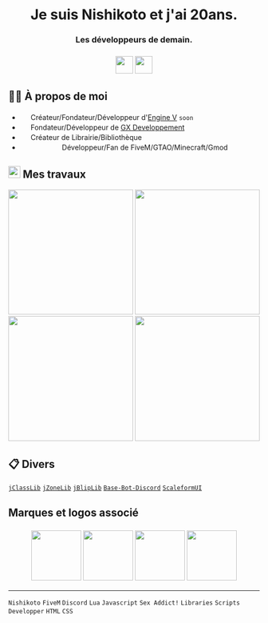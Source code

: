 <h1 align="center">Je suis Nishikoto et j'ai 20ans.</h1>
<h3 align="center">Les développeurs de demain.</h3>
<h3 align="center"><img src="https://icon-library.com/images/france-icon/france-icon-15.jpg"/ width="35"> <img src="https://icon-library.com/images/ru-russia-flag-icon.png"/ width="35"></h3> 

## 👦🏼 À propos de moi
- <img src="https://media.discordapp.net/attachments/1129679497013231716/1134569078556729474/logo-def-sf-blue.png" width="17"> Créateur/Fondateur/Développeur d'[Engine V](#) `soon`
- <img src="https://media.discordapp.net/attachments/1121903702710685748/1122284020743553264/logo-v3-sf-blue.png" width="17"> Fondateur/Développeur de [GX Developpement](https://discord.gg/a2FDvAra4Z)
- <img src="https://i.imgur.com/oWPNb3s.png" width="17"> Créateur de Librairie/Bibliothèque
- <img src="https://img.icons8.com/?size=512&id=gdOksUo2UvLH&format=png" width="17"> <img src="https://img.icons8.com/?size=512&id=c7wDY2TRDZHz&format=png" width="17"> <img src="https://img.icons8.com/?size=512&id=T8jnLQYyUl4U&format=png" width="17"> <img src="https://upload.wikimedia.org/wikipedia/commons/thumb/9/97/Garry%27s_Mod_logo.svg/2048px-Garry%27s_Mod_logo.svg.png" width="17"> Développeur/Fan de FiveM/GTAO/Minecraft/Gmod

## <img src="https://cdn-icons-png.flaticon.com/512/4725/4725095.png" width="24"> Mes travaux
<a href="https://github.com/Nishikoto/lib-r6"><img src="https://i.imgur.com/mkQCEyS.png" width="250"></a> <a href="https://github.com/Nishikoto/emoji-lib"><img src="https://i.imgur.com/DTrZnoZ.png" width="250"></a> <a href="https://github.com/Nishikoto/nSupermarket"><img src="https://i.imgur.com/cbh3iAS.png" width="250"></a> <a href="https://github.com/Nishikoto/nBurgerShot"><img src="https://i.imgur.com/0MhLVlo.png" width="250"></a>

## 📋 Divers
<a href="https://github.com/Nishikoto/jClassLib" class="button">```jClassLib```</a> <a href="https://github.com/Nishikoto/jZoneLib" class="button">```jZoneLib```</a> <a href="https://github.com/Nishikoto/jBlipLib" class="button">```jBlipLib```</a> <a href="https://github.com/Nishikoto/Base-Bot-Discord" class="button">```Base-Bot-Discord```</a> <a href="https://github.com/manups4e/ScaleformUI" class="button">```ScaleformUI```</a>

## Marques et logos associé
<h3 align="center"><a href="#"><img src="https://media.discordapp.net/attachments/1129679497013231716/1134569078556729474/logo-def-sf-blue.png"/ width="100"></a> <a href="https://discord.gg/a2FDvAra4Z"><img src="https://media.discordapp.net/attachments/1121903702710685748/1122284020743553264/logo-v3-sf-blue.png"/ width="100"></a> <a href="https://github.com/JustGodWork"><img src="https://avatars.githubusercontent.com/u/85418813?v=4"/ width="100"></a> <a href="https://github.com/EvanAddDev"><img src="https://avatars.githubusercontent.com/u/127199166?v=4"/ width="100"></a></h3>

---
`Nishikoto` `FiveM` `Discord` `Lua` `Javascript` `Sex Addict!` `Libraries` `Scripts` `Developper` `HTML` `CSS`
